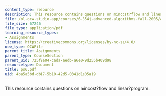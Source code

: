 ```yaml
---
content_type: resource
description: This resource contains questions on mincost?flow and linear?program.
file: /ol-ocw-studio-app/courses/6-854j-advanced-algorithms-fall-2005/4ba5a5bddb175b1042d50341d1a05a19_ps6.pdf
file_size: 67246
file_type: application/pdf
learning_resource_types:
- Assignments
license: https://creativecommons.org/licenses/by-nc-sa/4.0/
ocw_type: OCWFile
parent_title: Assignments
parent_type: CourseSection
parent_uid: 725f2e04-cada-aedb-a6e0-9d255b409d98
resourcetype: Document
title: ps6.pdf
uid: 4ba5a5bd-db17-5b10-42d5-0341d1a05a19
---
```

This resource contains questions on mincost?flow and linear?program.